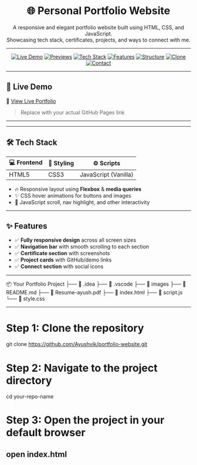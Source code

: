 <p align="center">
  <h1 align="center">🌐 Personal Portfolio Website</h1>
  <p align="center">
    A responsive and elegant portfolio website built using HTML, CSS, and JavaScript.<br>
    Showcasing tech stack, certificates, projects, and ways to connect with me.
  </p>
</p>

---

<p align="center">
  <a href="#-live-demo"><img src="https://img.shields.io/badge/%F0%9F%9A%80-Live%20Demo-blue" alt="Live Demo" /></a>
  <a href="#️-website-previews"><img src="https://img.shields.io/badge/%F0%9F%96%BC%EF%B8%8F-Website%20Previews-teal" alt="Previews" /></a>
  <a href="#️-tech-stack"><img src="https://img.shields.io/badge/%F0%9F%9B%A0%EF%B8%8F-Tech%20Stack-purple" alt="Tech Stack" /></a>
  <a href="#-features"><img src="https://img.shields.io/badge/%E2%9C%A8-Features-pink" alt="Features" /></a>
  <a href="#-folder-structure"><img src="https://img.shields.io/badge/%F0%9F%93%81-Folder%20Structure-orange" alt="Structure" /></a>
  <a href="#-clone-this-project"><img src="https://img.shields.io/badge/%F0%9F%93%A5-Clone-blue" alt="Clone" /></a>
  <a href="#-contact"><img src="https://img.shields.io/badge/%F0%9F%93%AC-Contact-green" alt="Contact" /></a>
</p>


---

## 🚀 Live Demo

🔗 [View Live Portfolio](https://portfolio-website-dusky-three.vercel.app/)

> Replace with your actual GitHub Pages link

---




---

## 🛠️ Tech Stack

| 💻 Frontend | 🌈 Styling | ⚙️ Scripts |
|------------|------------|------------|
| HTML5 | CSS3 | JavaScript (Vanilla) |

- 🔥 Responsive layout using **Flexbox** & **media queries**
- ✨ CSS hover animations for buttons and images
- 🧠 JavaScript scroll, nav highlight, and other interactivity

---

## ✨ Features

- ✅ **Fully responsive design** across all screen sizes  
- ✅ **Navigation bar** with smooth scrolling to each section  
- ✅ **Certificate section** with screenshots  
- ✅ **Project cards** with GitHub/demo links  
- ✅ **Connect section** with social icons  

---

📦 Your Portfolio Project
├── 📁 .idea
├── 📁 .vscode
├── 📁 images
├── 📄 README.md
├── 📄 Resume-ayush.pdf
├── 📄 index.html
├── 📄 script.js
└── 📄 style.css

---
# Step 1: Clone the repository
git clone https://github.com/Ayushvik/portfolio-website.git

# Step 2: Navigate to the project directory
cd your-repo-name

# Step 3: Open the project in your default browser
open index.html
---

